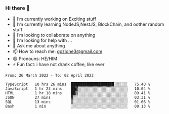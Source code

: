 ### Hi there 👋

<!--
**charlieScript/charlieScript** is a ✨ _special_ ✨ repository because its `README.md` (this file) appears on your GitHub profile.

Here are some ideas to get you started: -->

- 🔭 I’m currently working on Exciting stuff
- 🌱 I’m currently learning NodeJS,NestJS, BlockChain, and oother random stuff
- 👯 I’m looking to collaborate on anything
- 🤔 I’m looking for help with ...
- 💬 Ask me about anything
- 📫 How to reach me: gozione3@gmail.com
- 😄 Pronouns: HE/HIM
- ⚡ Fun fact: i have not drank coffee, like ever
<!--START_SECTION:waka-->

```text
From: 26 March 2022 - To: 02 April 2022

TypeScript   10 hrs 26 mins  ███████████████████░░░░░░   75.40 %
JavaScript   1 hr 23 mins    ██▓░░░░░░░░░░░░░░░░░░░░░░   10.04 %
HTML         1 hr 18 mins    ██▒░░░░░░░░░░░░░░░░░░░░░░   09.41 %
JSON         27 mins         ▓░░░░░░░░░░░░░░░░░░░░░░░░   03.31 %
SQL          13 mins         ▒░░░░░░░░░░░░░░░░░░░░░░░░   01.66 %
Bash         1 min           ░░░░░░░░░░░░░░░░░░░░░░░░░   00.13 %
```

<!--END_SECTION:waka-->

